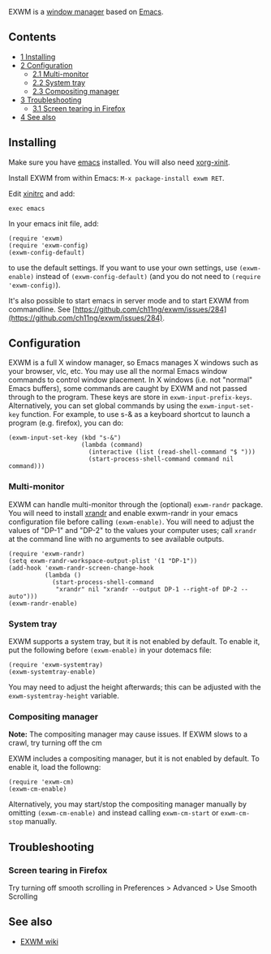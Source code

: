 EXWM is a [window manager](/index.php/Window_manager "Window manager") based on [Emacs](/index.php/Emacs "Emacs").

## Contents

*   [1 Installing](#Installing)
*   [2 Configuration](#Configuration)
    *   [2.1 Multi-monitor](#Multi-monitor)
    *   [2.2 System tray](#System_tray)
    *   [2.3 Compositing manager](#Compositing_manager)
*   [3 Troubleshooting](#Troubleshooting)
    *   [3.1 Screen tearing in Firefox](#Screen_tearing_in_Firefox)
*   [4 See also](#See_also)

## Installing

Make sure you have [emacs](https://www.archlinux.org/packages/?name=emacs) installed. You will also need [xorg-xinit](https://www.archlinux.org/packages/?name=xorg-xinit).

Install EXWM from within Emacs: `M-x package-install exwm RET`.

Edit [xinitrc](/index.php/Xinitrc "Xinitrc") and add:

```
exec emacs

```

In your emacs init file, add:

```
(require 'exwm)
(require 'exwm-config)
(exwm-config-default)

```

to use the default settings. If you want to use your own settings, use `(exwm-enable)` instead of `(exwm-config-default)` (and you do not need to `(require 'exwm-config)`).

It's also possible to start emacs in server mode and to start EXWM from commandline. See [https://github.com/ch11ng/exwm/issues/284](https://github.com/ch11ng/exwm/issues/284).

## Configuration

EXWM is a full X window manager, so Emacs manages X windows such as your browser, vlc, etc. You may use all the normal Emacs window commands to control window placement. In X windows (i.e. not "normal" Emacs buffers), some commands are caught by EXWM and not passed through to the program. These keys are store in `exwm-input-prefix-keys`. Alternatively, you can set global commands by using the `exwm-input-set-key` function. For example, to use s-& as a keyboard shortcut to launch a program (e.g. firefox), you can do:

```
(exwm-input-set-key (kbd "s-&")
                    (lambda (command)
                      (interactive (list (read-shell-command "$ ")))
                      (start-process-shell-command command nil command)))

```

### Multi-monitor

EXWM can handle multi-monitor through the (optional) `exwm-randr` package. You will need to install [xrandr](/index.php/Xrandr "Xrandr") and enable exwm-randr in your emacs configuration file before calling `(exwm-enable)`. You will need to adjust the values of "DP-1" and "DP-2" to the values your computer uses; call `xrandr` at the command line with no arguments to see available outputs.

```
(require 'exwm-randr)
(setq exwm-randr-workspace-output-plist '(1 "DP-1"))
(add-hook 'exwm-randr-screen-change-hook
          (lambda ()
            (start-process-shell-command
             "xrandr" nil "xrandr --output DP-1 --right-of DP-2 --auto")))
(exwm-randr-enable)

```

### System tray

EXWM supports a system tray, but it is not enabled by default. To enable it, put the following before `(exwm-enable)` in your dotemacs file:

```
(require 'exwm-systemtray)
(exwm-systemtray-enable)

```

You may need to adjust the height afterwards; this can be adjusted with the `exwm-systemtray-height` variable.

### Compositing manager

**Note:** The compositing manager may cause issues. If EXWM slows to a crawl, try turning off the cm

EXWM includes a compositing manager, but it is not enabled by default. To enable it, load the followng:

```
(require 'exwm-cm)
(exwm-cm-enable)

```

Alternatively, you may start/stop the compositing manager manually by omitting `(exwm-cm-enable)` and instead calling `exwm-cm-start` or `exwm-cm-stop` manually.

## Troubleshooting

### Screen tearing in Firefox

Try turning off smooth scrolling in Preferences > Advanced > Use Smooth Scrolling

## See also

*   [EXWM wiki](https://github.com/ch11ng/exwm/wiki)